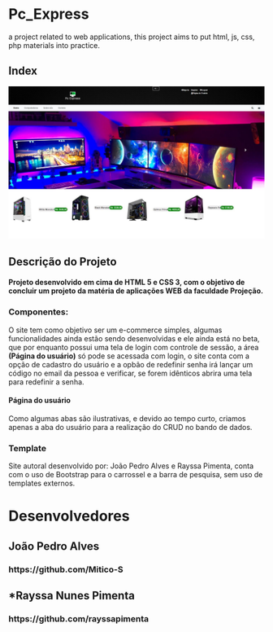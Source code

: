 # Pc_Express
 a project related to web applications, this project aims to put html, js, css, php materials into practice.



<h2>Index</h2>
<img src="assets/printSite.jpg">

<h2><b>Descrição do Projeto</b></h2>

<h4>    Projeto desenvolvido em cima de HTML 5 e CSS 3, com o objetivo de concluir um projeto da matéria de aplicações WEB da faculdade Projeção.
    
</h2>

<h3><b>
Componentes:
</b></h3>

O site tem como objetivo ser um e-commerce simples, algumas funcionalidades ainda estão sendo desenvolvidas e ele ainda está no beta, que por enquanto possui uma tela de login com controle de sessão, a área <b>(Página do usuário)</b> só pode se acessada com login, o site conta com a opção de cadastro do usuário e a opbão de redefinir senha irá lançar um código no email da pessoa e verificar, se forem idênticos abrira uma tela para redefinir a senha.

<h4><b>
Página do usuário
</b></h4>
Como algumas abas são ilustrativas, e devido ao tempo curto, criamos apenas a aba do usuário para a realização do CRUD no bando de dados.

<h3><b>
Template
</b></h3>

Site autoral desenvolvido por: João Pedro Alves e Rayssa Pimenta, conta com o uso de Bootstrap para o carrossel e a barra de pesquisa, sem uso de templates externos.


<h1>Desenvolvedores</h1>
    <h2><b>João Pedro Alves</h2><h3>https://github.com/Mitico-S<b></h3>
    <h2><b>*Rayssa Nunes Pimenta</h2></B><h3><b>https://github.com/rayssapimenta</b></h3>